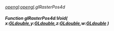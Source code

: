 _[opengl](../../modules/opengl/opengl-module.md):[opengl](../../modules/opengl/opengl-module.md).glRasterPos4d_
##### Function glRasterPos4d:Void( x:[GLdouble](../../modules/opengl/opengl-gldouble.md),y:[GLdouble](../../modules/opengl/opengl-gldouble.md),z:[GLdouble](../../modules/opengl/opengl-gldouble.md),w:[GLdouble](../../modules/opengl/opengl-gldouble.md) )
